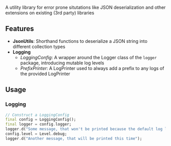 A utility library for error prone situtations like JSON deserialization and other extensions on
existing (3rd party) libraries

## Features

- **JsonUtils**: Shorthand functions to deserialize a JSON string into different collection types
- **Logging**
    - *LoggingConfig*: A wrapper around the Logger class of the `logger` package, introducing
      mutable
      log levels
    - *PrefixPrinter*: A LogPrinter used to always add a prefix to any logs of the provided
      LogPrinter

## Usage

### Logging

```dart
// Construct a LoggingConfig
final config = LoggingConfig();
final logger = config.logger;
logger.d("Some message, that won't be printed because the default log level is Level.info");
config.level = Level.debug;
logger.d("Another message, that will be printed this time");
```
